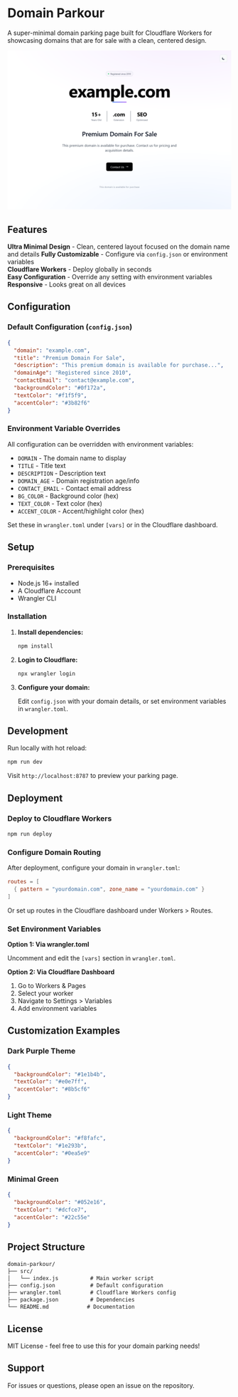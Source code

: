 # Domain Parkour

A super-minimal domain parking page built for Cloudflare Workers for showcasing domains that are for sale with a clean, centered design.

![Screenshot of domain parkour](assets/ss-parkour.png)

## Features

**Ultra Minimal Design** - Clean, centered layout focused on the domain name and details
**Fully Customizable** - Configure via `config.json` or environment variables  
**Cloudflare Workers** - Deploy globally in seconds  
**Easy Configuration** - Override any setting with environment variables  
**Responsive** - Looks great on all devices

## Configuration

### Default Configuration (`config.json`)

```json
{
  "domain": "example.com",
  "title": "Premium Domain For Sale",
  "description": "This premium domain is available for purchase...",
  "domainAge": "Registered since 2010",
  "contactEmail": "contact@example.com",
  "backgroundColor": "#0f172a",
  "textColor": "#f1f5f9",
  "accentColor": "#3b82f6"
}
```

### Environment Variable Overrides

All configuration can be overridden with environment variables:

- `DOMAIN` - The domain name to display
- `TITLE` - Title text
- `DESCRIPTION` - Description text
- `DOMAIN_AGE` - Domain registration age/info
- `CONTACT_EMAIL` - Contact email address
- `BG_COLOR` - Background color (hex)
- `TEXT_COLOR` - Text color (hex)
- `ACCENT_COLOR` - Accent/highlight color (hex)

Set these in `wrangler.toml` under `[vars]` or in the Cloudflare dashboard.

## Setup

### Prerequisites

- Node.js 16+ installed
- A Cloudflare Account
- Wrangler CLI

### Installation

1. **Install dependencies:**

   ```bash
   npm install
   ```

2. **Login to Cloudflare:**

   ```bash
   npx wrangler login
   ```

3. **Configure your domain:**

   Edit `config.json` with your domain details, or set environment variables in `wrangler.toml`.

## Development

Run locally with hot reload:

```bash
npm run dev
```

Visit `http://localhost:8787` to preview your parking page.

## Deployment

### Deploy to Cloudflare Workers

```bash
npm run deploy
```

### Configure Domain Routing

After deployment, configure your domain in `wrangler.toml`:

```toml
routes = [
  { pattern = "yourdomain.com", zone_name = "yourdomain.com" }
]
```

Or set up routes in the Cloudflare dashboard under Workers > Routes.

### Set Environment Variables

**Option 1: Via wrangler.toml**

Uncomment and edit the `[vars]` section in `wrangler.toml`.

**Option 2: Via Cloudflare Dashboard**

1. Go to Workers & Pages
2. Select your worker
3. Navigate to Settings > Variables
4. Add environment variables

## Customization Examples

### Dark Purple Theme

```json
{
  "backgroundColor": "#1e1b4b",
  "textColor": "#e0e7ff",
  "accentColor": "#8b5cf6"
}
```

### Light Theme

```json
{
  "backgroundColor": "#f8fafc",
  "textColor": "#1e293b",
  "accentColor": "#0ea5e9"
}
```

### Minimal Green

```json
{
  "backgroundColor": "#052e16",
  "textColor": "#dcfce7",
  "accentColor": "#22c55e"
}
```

## Project Structure

```text
domain-parkour/
├── src/
│   └── index.js          # Main worker script
├── config.json           # Default configuration
├── wrangler.toml         # Cloudflare Workers config
├── package.json          # Dependencies
└── README.md            # Documentation
```

## License

MIT License - feel free to use this for your domain parking needs!

## Support

For issues or questions, please open an issue on the repository.
